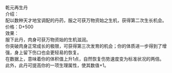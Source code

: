 <title>乾元再生丹</title>
<meta name="GENERATOR" content="WinCHM">
<meta http-equiv="Content-Type" content="text/html; charset=gb2312">
<br>乾元再生丹
<br>介绍：
<br>    配以数种天才地宝调配的丹药，服之可获万物资始之生机，获得第二次生长机会。
<br>价格：D+500
<br>效果：
<br>    服下此丹，肉身可获万物资始的生机滋润。
<br>    你突破肉身正常成长的极限，可获得第三次发育的机会；你的体质进一步得到了增强，身上留下伤口也会更轻易的恢复。
<br>    在数据上，意味着你的体积值上升1点，自然恢复伤势速度变为标准状况的两倍。
<br>    此外，此丹可提高你的一项生理属性，使其数值+1。
<br>